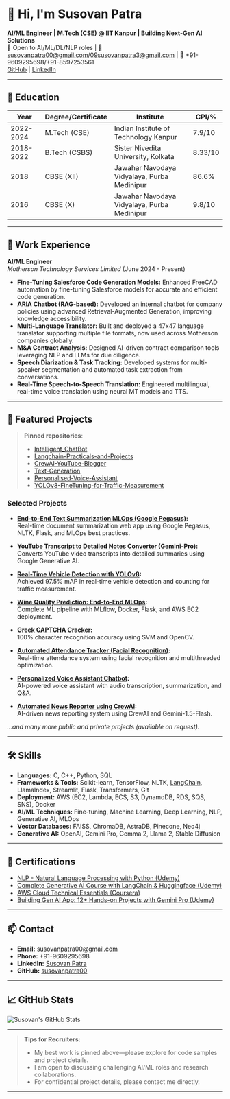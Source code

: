 # 👋 Hi, I'm Susovan Patra

**AI/ML Engineer | M.Tech (CSE) @ IIT Kanpur | Building Next-Gen AI Solutions**  
🚀 Open to AI/ML/DL/NLP roles | 📧 susovanpatra00@gmail.com/09susovanpatra3@gmail.com | 📱 +91-9609295698/+91-8597253561  
[GitHub](https://github.com/susovanpatra00) | [LinkedIn](https://www.linkedin.com/in/susovanpatra/)

---

## 🏫 Education

| Year        | Degree/Certificate        | Institute                                             | CPI/%      |
|-------------|--------------------------|-------------------------------------------------------|------------|
| 2022-2024   | M.Tech (CSE)             | Indian Institute of Technology Kanpur                 | 7.9/10     |
| 2018-2022   | B.Tech (CSBS)            | Sister Nivedita University, Kolkata                   | 8.33/10    |
| 2018        | CBSE (XII)               | Jawahar Navodaya Vidyalaya, Purba Medinipur           | 86.6%      |
| 2016        | CBSE (X)                 | Jawahar Navodaya Vidyalaya, Purba Medinipur           | 9.8/10     |

---

## 💼 Work Experience

**AI/ML Engineer**  
*Motherson Technology Services Limited* (June 2024 - Present)

- **Fine-Tuning Salesforce Code Generation Models:** Enhanced FreeCAD automation by fine-tuning Salesforce models for accurate and efficient code generation.
- **ARIA Chatbot (RAG-based):** Developed an internal chatbot for company policies using advanced Retrieval-Augmented Generation, improving knowledge accessibility.
- **Multi-Language Translator:** Built and deployed a 47x47 language translator supporting multiple file formats, now used across Motherson companies globally.
- **M&A Contract Analysis:** Designed AI-driven contract comparison tools leveraging NLP and LLMs for due diligence.
- **Speech Diarization & Task Tracking:** Developed systems for multi-speaker segmentation and automated task extraction from conversations.
- **Real-Time Speech-to-Speech Translation:** Engineered multilingual, real-time voice translation using neural MT models and TTS.

---

## 🚀 Featured Projects

> **Pinned repositories**:  
> - [Intelligent_ChatBot](https://github.com/susovanpatra00/Intelligent_ChatBot)  
> - [Langchain-Practicals-and-Projects](https://github.com/susovanpatra00/Langchain-Practicals-and-Projects)  
> - [CrewAI-YouTube-Blogger](https://github.com/susovanpatra00/CrewAI-YouTube-Blogger)  
> - [Text-Generation](https://github.com/susovanpatra00/Text-Generation)  
> - [Personalised-Voice-Assistant](https://github.com/susovanpatra00/Personalised-Voice-Assistant)  
> - [YOLOv8-FineTuning-for-Traffic-Measurement](https://github.com/susovanpatra00/YOLOv8-FineTuning-for-Traffic-Measurement)

### Selected Projects

- **[End-to-End Text Summarization MLOps (Google Pegasus)](https://github.com/susovanpatra00/End-to-End-Text-Summarization):**  
  Real-time document summarization web app using Google Pegasus, NLTK, Flask, and MLOps best practices.

- **[YouTube Transcript to Detailed Notes Converter (Gemini-Pro)](https://github.com/susovanpatra00/YouTube-Transcript-to-Detailed-Notes-Converter):**  
  Converts YouTube video transcripts into detailed summaries using Google Generative AI.

- **[Real-Time Vehicle Detection with YOLOv8](https://github.com/susovanpatra00/YOLOv8-FineTuning-for-Traffic-Measurement):**  
  Achieved 97.5% mAP in real-time vehicle detection and counting for traffic measurement.

- **[Wine Quality Prediction: End-to-End MLOps](https://github.com/susovanpatra00/E2E_ML_Project):**  
  Complete ML pipeline with MLflow, Docker, Flask, and AWS EC2 deployment.

- **[Greek CAPTCHA Cracker](https://github.com/susovanpatra00/Greek-CAPTCHA-Cracker):**  
  100% character recognition accuracy using SVM and OpenCV.

- **[Automated Attendance Tracker (Facial Recognition)](https://github.com/susovanpatra00/Automated-Attendance-Tracker-using-Facial-Recognition):**  
  Real-time attendance system using facial recognition and multithreaded optimization.

- **[Personalized Voice Assistant Chatbot](https://github.com/susovanpatra00/Personalised-Voice-Assistant):**  
  AI-powered voice assistant with audio transcription, summarization, and Q&A.

- **[Automated News Reporter using CrewAI](https://github.com/susovanpatra00/News-Reporter-Using-CrewAI-Agents):**  
  AI-driven news reporting system using CrewAI and Gemini-1.5-Flash.

*...and many more public and private projects (available on request).*

---

## 🛠️ Skills

- **Languages:** C, C++, Python, SQL
- **Frameworks & Tools:** Scikit-learn, TensorFlow, NLTK, [LangChain](https://github.com/susovanpatra00/Langchain-Practicals-and-Projects), LlamaIndex, Streamlit, Flask, Transformers, Git
- **Deployment:** AWS (EC2, Lambda, ECS, S3, DynamoDB, RDS, SQS, SNS), Docker
- **AI/ML Techniques:** Fine-tuning, Machine Learning, Deep Learning, NLP, Generative AI, MLOps
- **Vector Databases:** FAISS, ChromaDB, AstraDB, Pinecone, Neo4j
- **Generative AI:** OpenAI, Gemini Pro, Gemma 2, Llama 2, Stable Diffusion

---

## 🏅 Certifications

- [NLP - Natural Language Processing with Python (Udemy)](https://www.udemy.com/certificate/UC-a1a5c662-ff24-4129-93a1-b3dd37876638/)
- [Complete Generative AI Course with LangChain & Huggingface (Udemy)](https://www.udemy.com/certificate/UC-a528ed4c-9fd2-4d31-b160-8471b94d4c60/)
- [AWS Cloud Technical Essentials (Coursera)](https://coursera.org/share/c6dbbea5e5dae980caced07b308631f7)
- [Building Gen AI App: 12+ Hands-on Projects with Gemini Pro (Udemy)](https://www.udemy.com/certificate/UC-b7f54add-0f77-4570-87c4-e78bc794c8e5/)

---

## 📫 Contact

- **Email:** susovanpatra00@gmail.com
- **Phone:** +91-9609295698
- **LinkedIn:** [Susovan Patra](https://www.linkedin.com/in/susovanpatra/)
- **GitHub:** [susovanpatra00](https://github.com/susovanpatra00)

---

## 📈 GitHub Stats

![Susovan's GitHub Stats](https://github-readme-stats.vercel.app/api?username=susovanpatra00&show_icons=true&theme=default)

---

> **Tips for Recruiters:**  
> - My best work is pinned above—please explore for code samples and project details.  
> - I am open to discussing challenging AI/ML roles and research collaborations.  
> - For confidential project details, please contact me directly.

---

<!--
**susovanpatra00/susovanpatra00** is a ✨ special ✨ repository because its `README.md` (this file) appears on your GitHub profile!
-->

